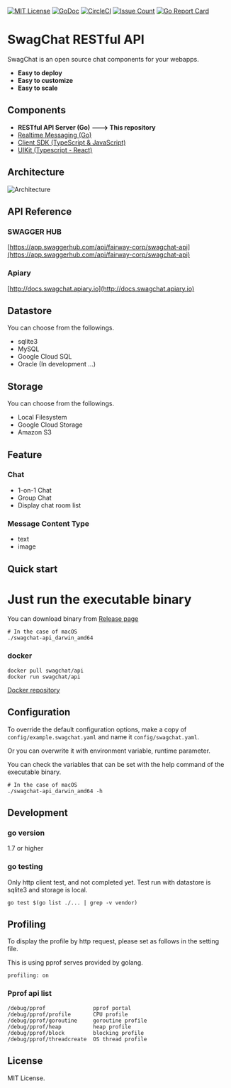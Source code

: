 [![MIT License](http://img.shields.io/badge/license-MIT-blue.svg?style=flat)](LICENSE)
[![GoDoc](https://godoc.org/github.com/golang/gddo?status.svg)](http://godoc.org/github.com/fairway-corp/swagchat-api)
[![CircleCI](https://circleci.com/gh/fairway-corp/swagchat-api.svg?style=shield&circle-token=06b2dbd153b46662683bb01168a3d13891922252)](https://circleci.com/gh/fairway-corp/swagchat-api)
[![Issue Count](https://lima.codeclimate.com/github/fairway-corp/swagchat-api/badges/issue_count.svg)](https://lima.codeclimate.com/github/fairway-corp/swagchat-api)
[![Go Report Card](https://goreportcard.com/badge/github.com/fairway-corp/swagchat-api)](https://goreportcard.com/report/github.com/fairway-corp/swagchat-api)



# SwagChat RESTful API

SwagChat is an open source chat components for your webapps.

* **Easy to deploy**
* **Easy to customize**
* **Easy to scale**

## Components

* **RESTful API Server (Go) ---> This repository**
* [Realtime Messaging (Go)](https://github.com/fairway-corp/swagchat-realtime)
* [Client SDK (TypeScript & JavaScript)](https://github.com/fairway-corp/swagchat-sdk)
* [UIKit (Typescript - React)](https://github.com/fairway-corp/react-swagchat)

## Architecture

![Architecture](https://client.fairway.ne.jp/swagchat/img/architecture-201703011307.png "Architecture")

## API Reference

### SWAGGER HUB

[https://app.swaggerhub.com/api/fairway-corp/swagchat-api](https://app.swaggerhub.com/api/fairway-corp/swagchat-api)

### Apiary

[http://docs.swagchat.apiary.io](http://docs.swagchat.apiary.io)

## Datastore

You can choose from the followings.

* sqlite3
* MySQL
* Google Cloud SQL
* Oracle (In development ...)

## Storage

You can choose from the followings.

* Local Filesystem
* Google Cloud Storage
* Amazon S3

## Feature

### Chat
* 1-on-1 Chat
* Group Chat
* Display chat room list

### Message Content Type

* text
* image

## Quick start

# Just run the executable binary

You can download binary from [Release page](https://github.com/fairway-corp/swagchat-api/releases)

```
# In the case of macOS
./swagchat-api_darwin_amd64
```

### docker

```
docker pull swagchat/api
docker run swagchat/api
```

[Docker repository](https://hub.docker.com/r/swagchat/api/)

## Configuration

To override the default configuration options, make a copy of `config/example.swagchat.yaml` and name it `config/swagchat.yaml`.

Or you can overwrite it with environment variable, runtime parameter.

You can check the variables that can be set with the help command of the executable binary.


```
# In the case of macOS
./swagchat-api_darwin_amd64 -h
```

## Development

### go version

1.7 or higher

### go testing

Only http client test, and not completed yet. Test run with datastore is sqlite3 and storage is local.

```
go test $(go list ./... | grep -v vendor)
```

## Profiling

To display the profile by http request, please set as follows in the setting file.

This is using pprof serves provided by golang.

```
profiling: on
```

### Pprof api list

```
/debug/pprof               pprof portal
/debug/pprof/profile       CPU profile
/debug/pprof/goroutine     goroutine profile
/debug/pprof/heap          heap profile
/debug/pprof/block         blocking profile
/debug/pprof/threadcreate  OS thread profile
```


## License

MIT License.
